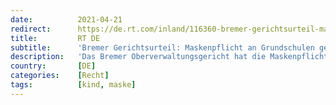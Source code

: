 ```yaml
---
date:          2021-04-21
redirect:      https://de.rt.com/inland/116360-bremer-gerichtsurteil-maskenpflicht-an-grundschulen/
title:         RT DE
subtitle:      'Bremer Gerichtsurteil: Maskenpflicht an Grundschulen gekippt'
description:   'Das Bremer Oberverwaltungsgericht hat die Maskenpflicht für Grundschüler gestoppt. Die Formulierung in der Verordnung sei zu unbestimmt. Grundsätzlich sei eine Maskenpflicht aber eine geeignete Maßnahme in der Corona-Situation.'
country:       [DE]
categories:    [Recht]
tags:          [kind, maske]
---
```


